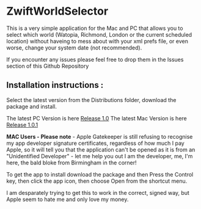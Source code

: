 # ZwiftWorldSelector

This is a very simple application for the Mac and PC that allows you to select which world (Watopia, Richmond, London or the current scheduled location) without haveing to mess about with your xml prefs file, or even worse, change your system date (not recommended).

If you encounter any issues please feel free to drop them in the Issues section of this Github Repository

## Installation instructions :

Select the latest version from the Distributions folder, download the package and install.

The latest PC Version is here [Release 1.0](https://github.com/RichLinnell/ZwiftWorldSelector/tree/master/Distributions/PC%20Version%201.0.0)
The latest Mac Version is here [Release 1.0.1](https://github.com/RichLinnell/ZwiftWorldSelector/tree/master/Distributions/Mac)

**MAC Users - Please note** - Apple Gatekeeper is still refusing to recognise my app developer signature certificates, regardless of how much I pay Apple,  so it will tell you that the application can't be opened as it is from an "Unidentified Developer" - let me help you out I am the developer, me, I'm here, the bald bloke from Birmingham in the corner!

To get the app to install download the package and then Press the Control key, then click the app icon, then choose Open from the shortcut menu.

I am desparately trying to get this to work in the correct, signed way, but Apple seem to hate me and only love my money.

